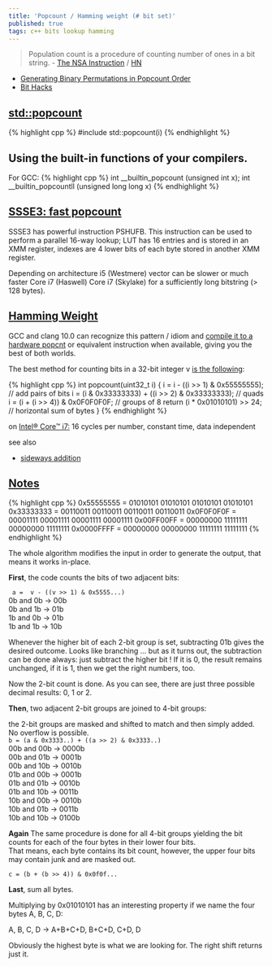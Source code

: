 ```yaml
---
title: 'Popcount / Hamming weight (# bit set)'
published: true
tags: c++ bits lookup hamming
---
```

> Population count is a procedure of counting number of ones in a bit string. - [The NSA Instruction](https://vaibhavsagar.com/blog/2019/09/08/popcount/) / [HN](https://news.ycombinator.com/item?id=20914479)

- [Generating Binary Permutations in Popcount Order](https://alexbowe.com/popcount-permutations/)
- [Bit Hacks](https://ocw.mit.edu/courses/electrical-engineering-and-computer-science/6-172-performance-engineering-of-software-systems-fall-2018/lecture-slides/MIT6_172F18_lec3.pdf) 

## [std::popcount](https://en.cppreference.com/w/cpp/numeric/popcount)

{% highlight cpp %}
#include <bit>
std::popcount(i)
{% endhighlight %}

## Using the built-in functions of your compilers.
For GCC:
{% highlight cpp %}
int __builtin_popcount (unsigned int x);
int __builtin_popcountll (unsigned long long x)
{% endhighlight %}

## [SSSE3: fast popcount](http://0x80.pl/articles/sse-popcount.html)

SSSE3 has powerful instruction PSHUFB. This instruction can be used to perform a parallel 16-way lookup; LUT has 16 entries and is stored in an XMM register, indexes are 4 lower bits of each byte stored in another XMM register.

Depending on architecture i5 (Westmere) vector can be slower or much faster  Core i7 (Haswell) Core i7 (Skylake) for a sufficiently long bitstring (> 128 bytes).

## [Hamming Weight](https://stackoverflow.com/questions/109023/how-to-count-the-number-of-set-bits-in-a-32-bit-integer/109025#109025)

GCC and clang 10.0 can recognize this pattern / idiom and [compile it to a hardware popcnt](https://godbolt.org/z/qGdh1dvKK) or equivalent instruction when available, giving you the best of both worlds. 

The best method for counting bits in a 32-bit integer v [is the following](https://graphics.stanford.edu/~seander/bithacks.html#CountBitsSetParallel): 
  
{% highlight cpp %}
int popcount(uint32_t i) {
     i = i - ((i >> 1) & 0x55555555);        // add pairs of bits
     i = (i & 0x33333333) + ((i >> 2) & 0x33333333);  // quads
     i = (i + (i >> 4)) & 0x0F0F0F0F;        // groups of 8
     return (i * 0x01010101) >> 24;          // horizontal sum of bytes
}
{% endhighlight %}
  
on [Intel® Core™ i7:](https://bits.stephan-brumme.com/countBits.html) 16 cycles per number, constant time, data independent  
  
see also
- [sideways addition](https://groups.google.com/g/comp.graphics.algorithms/c/ZKSegl2sr4c/m/QYTwoPSx30MJ?hl=en)

## [Notes](https://bits.stephan-brumme.com/countBits.html)

{% highlight cpp %}
0x55555555 = 01010101 01010101 01010101 01010101
0x33333333 = 00110011 00110011 00110011 00110011
0x0F0F0F0F = 00001111 00001111 00001111 00001111
0x00FF00FF = 00000000 11111111 00000000 11111111
0x0000FFFF = 00000000 00000000 11111111 11111111
{% endhighlight %}
 
The whole algorithm modifies the input in order to generate the output, that means it works in-place.

**First**, the code counts the bits of two adjacent bits:

` a =  v - ((v >> 1) & 0x5555...)`  
0b and 0b → 00b  
0b and 1b → 01b  
1b and 0b → 01b  
1b and 1b → 10b  

Whenever the higher bit of each 2-bit group is set, subtracting 01b gives the desired outcome.
Looks like branching ... but as it turns out, the subtraction can be done always: just subtract the higher bit !
If it is 0, the result remains unchanged, if it is 1, then we get the right numbers, too.

Now the 2-bit count is done. As you can see, there are just three possible decimal results: 0, 1 or 2.
  
**Then**, two adjacent 2-bit groups are joined to 4-bit groups:

the 2-bit groups are masked and shifted to match and then simply added. No overflow is possible.  
`b = (a & 0x3333..) + ((a >> 2) & 0x3333..)`  
00b and 00b → 0000b  
00b and 01b → 0001b  
00b and 10b → 0010b  
01b and 00b → 0001b  
01b and 01b → 0010b  
01b and 10b → 0011b  
10b and 00b → 0010b  
10b and 01b → 0011b  
10b and 10b → 0100b  

**Again** The same procedure is done for all 4-bit groups yielding the bit counts for each of the four bytes in their lower four bits.  
That means, each byte contains its bit count, however, the upper four bits may contain junk and are masked out.

`c = (b + (b >> 4)) & 0x0f0f...`

**Last**, sum all bytes.
  
Multiplying by 0x01010101 has an interesting property if we name the four bytes A, B, C, D:

A, B, C, D → A+B+C+D, B+C+D, C+D, D

Obviously the highest byte is what we are looking for. The right shift returns just it.
